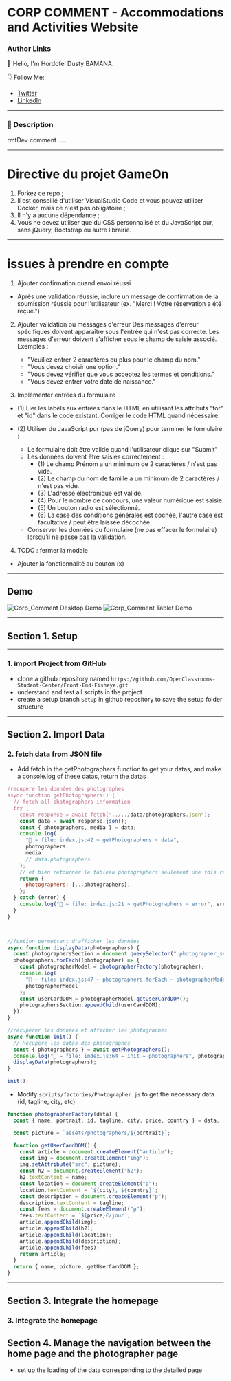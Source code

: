 # CORP COMMENT - Accommodations and Activities Website

### Author Links

👋 Hello, I'm Hordofel Dusty BAMANA.

👇 Follow Me:

- [Twitter](https://twitter.com/hordofel)
- [LinkedIn](https://www.linkedin.com/in/dusty-hordofel-bamana-08389310a)

---

### 🚀 Description

rmtDev comment .....

---

# Directive du projet GameOn

1. Forkez ce repo ;
2. Il est conseillé d'utiliser VisualStudio Code et vous pouvez utiliser Docker, mais ce n'est pas obligatoire ;
3. Il n'y a aucune dépendance ;
4. Vous ne devez utiliser que du CSS personnalisé et du JavaScript pur, sans jQuery, Bootstrap ou autre librairie.

---

# issues à prendre en compte

1. Ajouter confirmation quand envoi réussi

- Après une validation réussie, inclure un message de confirmation de la soumission réussie pour l'utilisateur (ex. "Merci ! Votre réservation a été reçue.")

2. Ajouter validation ou messages d'erreur
   Des messages d'erreur spécifiques doivent apparaître sous l'entrée qui n'est pas correcte. Les messages d'erreur doivent s'afficher sous le champ de saisie associé. Exemples :

   - "Veuillez entrer 2 caractères ou plus pour le champ du nom."
   - "Vous devez choisir une option."
   - "Vous devez vérifier que vous acceptez les termes et conditions."
   - "Vous devez entrer votre date de naissance."

3. Implémenter entrées du formulaire

- (1) Lier les labels aux entrées dans le HTML en utilisant les attributs "for" et "id" dans le code existant. Corriger le code HTML quand nécessaire.
- (2) Utiliser du JavaScript pur (pas de jQuery) pour terminer le formulaire :

  - Le formulaire doit être valide quand l'utilisateur clique sur "Submit"
  - Les données doivent être saisies correctement :
    - (1) Le champ Prénom a un minimum de 2 caractères / n'est pas vide.
    - (2) Le champ du nom de famille a un minimum de 2 caractères / n'est pas vide.
    - (3) L'adresse électronique est valide.
    - (4) Pour le nombre de concours, une valeur numérique est saisie.
    - (5) Un bouton radio est sélectionné.
    - (6) La case des conditions générales est cochée, l'autre case est facultative / peut être laissée décochée.
  - Conserver les données du formulaire (ne pas effacer le formulaire) lorsqu'il ne passe pas la validation.

4. TODO : fermer la modale

- Ajouter la fonctionnalité au bouton (x)

---

## Demo

![Corp_Comment Desktop Demo](./images/maquettes/Desktop.png "Desktop Demo")
![Corp_Comment Tablet Demo](./images/maquettes/Tablet.png "Tablet Demo")

---

## Section 1. Setup

---

### 1. import Project from GitHub

- clone a github repository named `https://github.com/OpenClassrooms-Student-Center/Front-End-Fisheye.git`
- understand and test all scripts in the project
- create a setup branch `Setup` in github repository to save the setup folder structure

---

## Section 2. Import Data

### 2. fetch data from JSON file

- Add fetch in the getPhotographers function to get your datas, and make a console.log of these datas, return the datas

```js
/recupère les données des photographes
async function getPhotographers() {
  // fetch all photographers information
  try {
    const response = await fetch("../../data/photographers.json");
    const data = await response.json();
    const { photographers, media } = data;
    console.log(
      "🚀 ~ file: index.js:42 ~ getPhotographers ~ data",
      photographers,
      media
      // data.photographers
    );
    // et bien retourner le tableau photographers seulement une fois récupéré
    return {
      photographers: [...photographers],
    };
  } catch (error) {
    console.log("🚀 ~ file: index.js:21 ~ getPhotographers ~ error", error);
  }
}



//fontion permettant d'afficher les données
async function displayData(photographers) {
  const photographersSection = document.querySelector(".photographer_section");
  photographers.forEach((photographer) => {
    const photographerModel = photographerFactory(photographer);
    console.log(
      "🚀 ~ file: index.js:47 ~ photographers.forEach ~ photographerModel",
      photographerModel
    );
    const userCardDOM = photographerModel.getUserCardDOM();
    photographersSection.appendChild(userCardDOM);
  });
}

//récupérer les données et afficher les photographes
async function init() {
  // Récupère les datas des photographes
  const { photographers } = await getPhotographers();
  console.log("🚀 ~ file: index.js:64 ~ init ~ photographers", photographers);
  displayData(photographers);
}

init();

```

- Modify `scripts/factories/Photographer.js` to get the necessary data (id, tagline, city, etc)

```js
function photographerFactory(data) {
  const { name, portrait, id, tagline, city, price, country } = data;

  const picture = `assets/photographers/${portrait}`;

  function getUserCardDOM() {
    const article = document.createElement("article");
    const img = document.createElement("img");
    img.setAttribute("src", picture);
    const h2 = document.createElement("h2");
    h2.textContent = name;
    const location = document.createElement("p");
    location.textContent = `${city}, ${country}`;
    const description = document.createElement("p");
    description.textContent = tagline;
    const fees = document.createElement("p");
    fees.textContent = `${price}€/jour`;
    article.appendChild(img);
    article.appendChild(h2);
    article.appendChild(location);
    article.appendChild(description);
    article.appendChild(fees);
    return article;
  }
  return { name, picture, getUserCardDOM };
}
```

---

## Section 3. Integrate the homepage

### 3. Integrate the homepage

## Section 4. Manage the navigation between the home page and the photographer page

- set up the loading of the data corresponding to the detailed page

